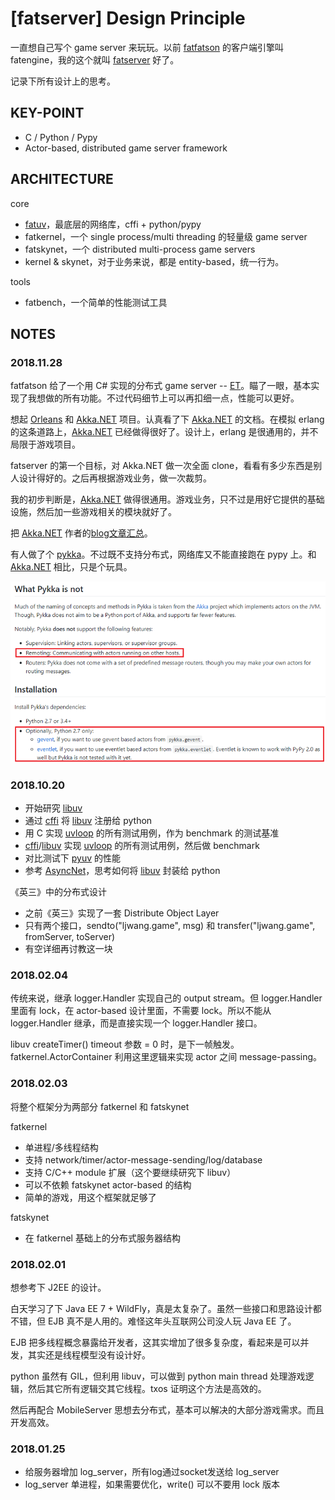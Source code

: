 # [fatserver] Design Principle

一直想自己写个 game server 来玩玩。以前 [fatfatson][2] 的客户端引擎叫 fatengine，我的这个就叫 [fatserver][3] 好了。

记录下所有设计上的思考。


## KEY-POINT

 * C / Python / Pypy
 * Actor-based, distributed game server framework


## ARCHITECTURE

core

 * [fatuv][7]，最底层的网络库，cffi + python/pypy
 * fatkernel，一个 single process/multi threading 的轻量级 game server
 * fatskynet，一个 distributed multi-process game servers
 * kernel & skynet，对于业务来说，都是 entity-based，统一行为。

tools

 * fatbench，一个简单的性能测试工具


## NOTES

### 2018.11.28

fatfatson 给了一个用 C# 实现的分布式 game server -- [ET][1]。瞄了一眼，基本实现了我想做的所有功能。不过代码细节上可以再扣细一点，性能可以更好。

想起 [Orleans][4] 和 [Akka.NET][5] 项目。认真看了下 [Akka.NET][5] 的文档。在模拟 erlang 的这条道路上，[Akka.NET][5] 已经做得很好了。设计上，erlang 是很通用的，并不局限于游戏项目。

fatserver 的第一个目标，对 Akka.NET 做一次全面 clone，看看有多少东西是别人设计得好的。之后再根据游戏业务，做一次裁剪。

我的初步判断是，[Akka.NET][5] 做得很通用。游戏业务，只不过是用好它提供的基础设施，然后加一些游戏相关的模块就好了。

把 [Akka.NET][5] 作者的[blog文章汇总][6]。

有人做了个 [pykka][8]。不过既不支持分布式，网络库又不能直接跑在 pypy 上。和 [Akka.NET][5] 相比，只是个玩具。

![](2018_11_29_fatserver_design_image_01.png)


### 2018.10.20

 * 开始研究 [libuv][12]
 * 通过 [cffi][13] 将 [libuv][12] 注册给 python
 * 用 C 实现 [uvloop][9] 的所有测试用例，作为 benchmark 的测试基准
 * [cffi][13]/[libuv][12] 实现 [uvloop][9] 的所有测试用例，然后做 benchmark
 * 对比测试下 [pyuv][10] 的性能
 * 参考 [AsyncNet][11]，思考如何将 [libuv][12] 封装给 python

《英三》中的分布式设计

 * 之前《英三》实现了一套 Distribute Object Layer
 * 只有两个接口，sendto("ljwang.game", msg) 和 transfer("ljwang.game", fromServer, toServer)
 * 有空详细再讨教这一块


### 2018.02.04

传统来说，继承 logger.Handler 实现自己的 output stream。但 logger.Handler 里面有 lock，在 actor-based 设计里面，不需要 lock。所以不能从 logger.Handler 继承，而是直接实现一个 logger.Handler 接口。

libuv createTimer() timeout 参数 = 0 时，是下一帧触发。fatkernel.ActorContainer 利用这里逻辑来实现 actor 之间 message-passing。


### 2018.02.03

将整个框架分为两部分 fatkernel 和 fatskynet

fatkernel

 * 单进程/多线程结构
 * 支持 network/timer/actor-message-sending/log/database
 * 支持 C/C++ module 扩展（这个要继续研究下 libuv）
 * 可以不依赖 fatskynet actor-based 的结构
 * 简单的游戏，用这个框架就足够了

fatskynet

 * 在 fatkernel 基础上的分布式服务器结构


### 2018.02.01

想参考下 J2EE 的设计。

白天学习了下 Java EE 7 + WildFly，真是太复杂了。虽然一些接口和思路设计都不错，但 EJB 真不是人用的。难怪这年头互联网公司没人玩 Java EE 了。

EJB 把多线程概念暴露给开发者，这其实增加了很多复杂度，看起来是可以并发，其实还是线程模型没有设计好。

python 虽然有 GIL，但利用 libuv，可以做到 python main thread 处理游戏逻辑，然后其它所有逻辑交其它线程。txos 证明这个方法是高效的。

然后再配合 MobileServer 思想去分布式，基本可以解决的大部分游戏需求。而且开发高效。


### 2018.01.25

 * 给服务器增加 log_server，所有log通过socket发送给 log_server
 * log_server 单进程，如果需要优化，write() 可以不要用 lock 版本


[1]:https://github.com/egametang/ET
[2]:https://fatfatson.github.io/
[3]:https://github.com/kasicass/fatserver
[4]:http://dotnet.github.io/orleans/
[5]:http://getakka.net/
[6]:https://github.com/kasicass/blog/blob/master/fatserver/2018_11_28_akka_net.md
[7]:https://github.com/kasicass/fatuv
[8]:https://github.com/jodal/pykka
[9]:https://github.com/MagicStack/uvloop
[10]:https://github.com/saghul/pyuv
[11]:https://github.com/skywind3000/AsyncNet
[12]:http://libuv.org/
[13]:https://cffi.readthedocs.io/en/latest/
